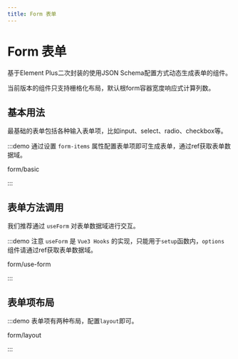 ```yaml
---
title: Form 表单
---
```


# Form 表单

基于Element Plus二次封装的使用JSON Schema配置方式动态生成表单的组件。

当前版本的组件只支持栅格化布局，默认根form容器宽度响应式计算列数。

## 基本用法

最基础的表单包括各种输入表单项，比如input、select、radio、checkbox等。

:::demo 通过设置 `form-items` 属性配置表单项即可生成表单，通过ref获取表单数据域。

form/basic

:::

## 表单方法调用

我们推荐通过 `useForm` 对表单数据域进行交互。

:::demo 注意 `useForm` 是 `Vue3 Hooks` 的实现，只能用于`setup`函数内，`options` 组件请通过ref获取表单数据域。

form/use-form

:::

## 表单项布局

:::demo 表单项有两种布局，配置`layout`即可。

form/layout

:::

